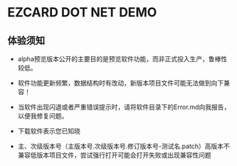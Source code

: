 # EZCARD DOT NET DEMO

## 体验须知

* alpha预览版本公开的主要目的是预览软件功能，而非正式投入生产，鲁棒性较低。
* 软件功能更新频繁，数据结构时有改动，新版本项目文件可能无法做到向下兼容！
* 当软件出现闪退或者严重错误提示时，请将软件目录下的Error.md向我报告，以便我修复问题。
* 下载软件表示您已知晓

* 主、次级版本号（主版本号.次级版本号.修订版本号-测试名.patch）高版本不兼容低版本项目文件，尝试强行打开可能会打开失败或出现兼容性问题

